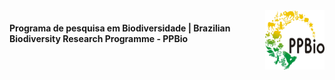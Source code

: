

<img align="right" width="95" height="95" src="https://github.com/PPBio/PPBio_metadata/raw/master/doc/LOGO_PPBio_FUNDO_BRANCO.jpg"> 

#### Programa de pesquisa em Biodiversidade | Brazilian Biodiversity Research Programme - PPBio 




